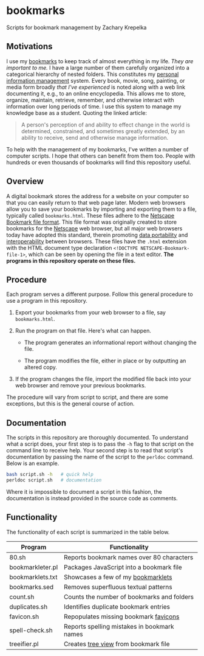 # bookmarks

Scripts for bookmark management by Zachary Krepelka

<!--
	FILENAME: README.md
	AUTHOR: Zachary Krepelka
	DATE: Thursday, January 4th, 2024
	ORIGIN: https://github.com/zachary-krepelka/bookmarks
	UPDATED: Saturday, March 30th, 2024 at 1:10 AM
-->

## Motivations

I use my [bookmarks][1] to keep track of almost everything in my life.  *They
are important to me.*  I have a large number of them carefully organized into a
categorical hierarchy of nested folders.  This constitutes my [personal
information management][2] system.  Every book, movie, song, painting, or media
form broadly *that I've experienced* is noted along with a web link documenting
it, e.g., to an online encyclopedia.  This allows me to store, organize,
maintain, retrieve, remember, and otherwise interact with information over long
periods of time.  I use this system to manage my knowledge base as a student.
Quoting the linked article:

> A person's perception of and ability to effect change in the world is
> determined, constrained, and sometimes greatly extended, by an ability to
> receive, send and otherwise manage information.

To help with the management of my bookmarks, I've written a number of computer
scripts.  I hope that others can benefit from them too.  People with hundreds or
even thousands of bookmarks will find this repository useful.

## Overview

A digital bookmark stores the address for a website on your computer so that you
can easily return to that web page later.  Modern web browsers allow you to save
your bookmarks by importing and exporting them to a file, typically called
`bookmarks.html`.  These files adhere to the [Netscape Bookmark file format][3].
This file format was originally created to store bookmarks for the [Netscape][4]
web browser, but all major web browsers today have adopted this standard,
therein promoting [data portability][5] and [interoperability][6] between
browsers.  These files have the `.html` extension with the HTML document type
declaration `<!DOCTYPE NETSCAPE-Bookmark-file-1>`, which can be seen by opening
the file in a text editor.  **The programs in this repository operate on these
files.**

## Procedure

Each program serves a different purpose.  Follow this general procedure to use
a program in this repository.

1. Export your bookmarks from your web browser to a file, say `bookmarks.html`.

2. Run the program on that file.  Here's what can happen.

	- The program generates an informational report without changing the
	  file.

	- The program modifies the file, either in place or by outputting an
	  altered copy.

3. If the program changes the file, import the modified file back into your web
   browser and remove your previous bookmarks.

The procedure will vary from script to script, and there are some exceptions,
but this is the general course of action.

## Documentation

The scripts in this repository are thoroughly documented.  To understand what a
script does, your first step is to pass the `-h` flag to that script on the
command line to receive help.  Your second step is to read that script's
documentation by passing the name of the script to the `perldoc` command.  Below
is an example.

```bash
bash script.sh -h   # quick help
perldoc script.sh   # documentation
```

Where it is impossible to document a script in this fashion, the documentation
is instead provided in the source code as comments.

## Functionality

The functionality of each script is summarized in the table below.

|  Program          | Functionality                               |
| ----------------- | ------------------------------------------- |
| 80.sh             | Reports bookmark names over 80 characters   |
| bookmarkleter.pl  | Packages JavaScript into a bookmark file    |
| bookmarklets.txt  | Showcases a few of my [bookmarklets][7]     |
| bookmarks.sed     | Removes superfluous textual patterns        |
| count.sh          | Counts the number of bookmarks and folders  |
| duplicates.sh     | Identifies duplicate bookmark entries       |
| favicon.sh        | Repopulates missing bookmark [favicons][8]  |
| spell-check.sh    | Reports spelling mistakes in bookmark names |
| treeifier.pl      | Creates [tree view][9] from bookmark file   |

<!-- References -->

[1]: https://en.wikipedia.org/wiki/Bookmark_(digital)
[2]: https://en.wikipedia.org/wiki/Personal_information_management
[3]: https://learn.microsoft.com/en-us/previous-versions/windows/internet-explorer/ie-developer/platform-apis/aa753582(v=vs.85)
[4]: https://en.wikipedia.org/wiki/Netscape
[5]: https://en.wikipedia.org/wiki/Data_portability
[6]: https://en.wikipedia.org/wiki/Interoperability
[7]: https://en.wikipedia.org/wiki/Bookmarklet
[8]: https://en.wikipedia.org/wiki/Favicon
[9]: https://en.wikipedia.org/wiki/Tree_view
[10]: https://stackoverflow.com/questions/72772176/documentation-or-reference-for-netscape-bookmark-file-1-doctype
[11]: http://fileformats.archiveteam.org/wiki/Netscape_bookmarks
